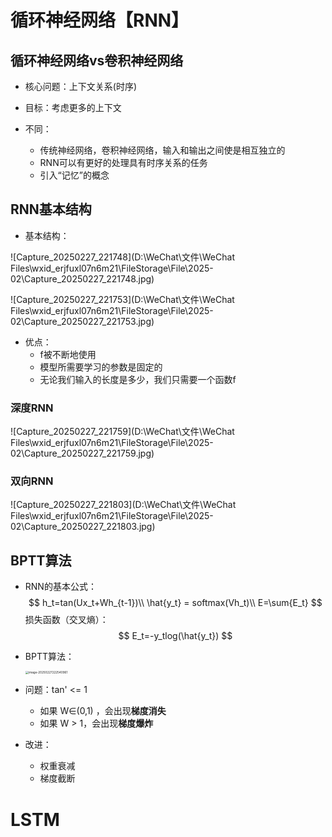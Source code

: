 # 循环神经网络【RNN】

## 循环神经网络vs卷积神经网络

- 核心问题：上下文关系(时序)
- 目标：考虑更多的上下文

- 不同：
  - 传统神经网络，卷积神经网络，输入和输出之间使是相互独立的
  - RNN可以有更好的处理具有时序关系的任务
  - 引入“记忆”的概念

## RNN基本结构

- 基本结构：

![Capture_20250227_221748](D:\WeChat\文件\WeChat Files\wxid_erjfuxl07n6m21\FileStorage\File\2025-02\Capture_20250227_221748.jpg)

![Capture_20250227_221753](D:\WeChat\文件\WeChat Files\wxid_erjfuxl07n6m21\FileStorage\File\2025-02\Capture_20250227_221753.jpg)

- 优点：
  - f被不断地使用
  - 模型所需要学习的参数是固定的
  - 无论我们输入的长度是多少，我们只需要一个函数f

### 深度RNN

![Capture_20250227_221759](D:\WeChat\文件\WeChat Files\wxid_erjfuxl07n6m21\FileStorage\File\2025-02\Capture_20250227_221759.jpg)

### 双向RNN

![Capture_20250227_221803](D:\WeChat\文件\WeChat Files\wxid_erjfuxl07n6m21\FileStorage\File\2025-02\Capture_20250227_221803.jpg)

## BPTT算法

- RNN的基本公式：
  $$
  h_t=tan(Ux_t+Wh_{t-1})\\
  \hat{y_t} = softmax(Vh_t)\\
  E=\sum{E_t}
  $$
  损失函数（交叉熵）：
  $$
  E_t=-y_tlog(\hat{y_t})
  $$

- BPTT算法：

  <img src="C:\Users\Chen\AppData\Roaming\Typora\typora-user-images\image-20250227222540961.png" alt="image-20250227222540961" style="zoom:33%;" />

  

- 问题：tan' <= 1

  - 如果 W∈(0,1) ，会出现**梯度消失**
  - 如果 W > 1，会出现**梯度爆炸**

- 改进：

  - 权重衰减
  - 梯度截断

# LSTM
